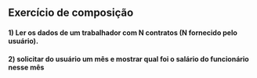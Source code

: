 ## Exercício de composição

#### 1) Ler os dados de um trabalhador com N contratos (N fornecido pelo usuário). 
#### 2) solicitar do usuário um mês e mostrar qual foi o salário do funcionário nesse mês